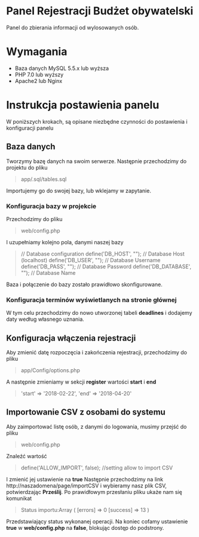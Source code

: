 # Panel Rejestracji Budżet obywatelski

Panel do zbierania informacji od wylosowanych osób.
# Wymagania
- Baza danych MySQL 5.5.x lub wyższa
- PHP 7.0 lub wyższy
- Apache2 lub Nginx

# Instrukcja postawienia panelu
W poniższych krokach, są opisane niezbędne czynności do postawienia i konfiguracji panelu
## Baza danych
Tworzymy bazę danych na swoim serwerze. Następnie przechodzimy do projektu do pliku
> app/.sql/tables.sql

Importujemy go do swojej bazy, lub wklejamy w zapytanie.
### Konfiguracja bazy w projekcie
Przechodzimy do pliku 
>web/config.php

I uzupełniamy kolejno pola, danymi naszej bazy
>// Database configuration
define('DB_HOST', ""); // Database Host (localhost)
define('DB_USER', ""); // Database Username
define('DB_PASS', ""); // Database Password
define('DB_DATABASE', ""); // Database Name

Baza i połączenie do bazy zostało prawidłowo skonfigurowane.
### Konfiguracja terminów wyświetlanych na stronie głównej
W tym celu przechodzimy do nowo utworzonej tabeli **deadlines** i dodajemy daty według własnego uznania.
## Konfiguracja włączenia rejestracji 
Aby zmienić datę rozpoczęcia i zakończenia rejestracji, przechodzimy do pliku
>app/Config/options.php

A następnie zmieniamy w sekcji **register** wartości **start** i **end**
>'start' => '2018-02-22',
>'end' => '2018-04-20'

## Importowanie CSV z osobami do systemu
Aby zaimportować listę osób, z danymi do logowania, musimy przejść do pliku
>web/config.php

Znaleźć wartość 
>define('ALLOW_IMPORT', false); //setting allow to import CSV

I zmienić jej ustawienie na **true**
Następnie przechodzimy na link http://naszadomena/page/importCSV i wybieramy nasz plik CSV, potwierdzając **Prześlij**.
Po prawidłowym przesłaniu pliku ukaże nam się komunikat
>Status importu:Array ( \[errors\] => 0 \[success\] => 13 )

Przedstawiający status wykonanej operacji.
Na koniec cofamy ustawienie **true** w **web/config.php** na **false**, blokując dostęp do podstrony.